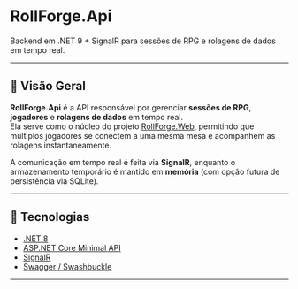 # RollForge.Api
Backend em .NET 9 + SignalR para sessões de RPG e rolagens de dados em tempo real.

---

## 🎯 Visão Geral

**RollForge.Api** é a API responsável por gerenciar **sessões de RPG**, **jogadores** e **rolagens de dados** em tempo real.  
Ela serve como o núcleo do projeto [RollForge.Web]([https://github.com/seuusuario/RollForge.Web](https://github.com/0GustavoAmorim/RollForge.Web)), permitindo que múltiplos jogadores se conectem a uma mesma mesa e acompanhem as rolagens instantaneamente.

A comunicação em tempo real é feita via **SignalR**, enquanto o armazenamento temporário é mantido em **memória** (com opção futura de persistência via SQLite).

---

## 🧰 Tecnologias

- [.NET 8](https://dotnet.microsoft.com/)
- [ASP.NET Core Minimal API](https://learn.microsoft.com/aspnet/core)
- [SignalR](https://learn.microsoft.com/aspnet/core/signalr/introduction)
- [Swagger / Swashbuckle](https://github.com/domaindrivendev/Swashbuckle.AspNetCore)

---
